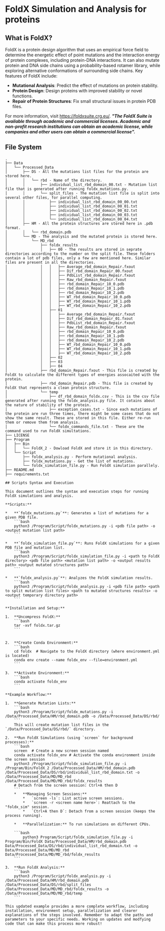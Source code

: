 # FoldX Simulation and Analysis for proteins

## What is FoldX?
FoldX is a protein design algorithm that uses an empirical force field to determine the energetic effect of point mutations and the interaction energy of protein complexes, including protein-DNA interactions. It can also mutate protein and DNA side chains using a probability-based rotamer library, while exploring alternative conformations of surrounding side chains. Key features of FoldX include:

   - **Mutational Analysis**: Predict the effect of mutations on protein stability.
   - **Protein Design**: Design proteins with improved stability or novel functions.
   - **Repair of Protein Structures**: Fix small structural issues in protein PDB files.

For more information, visit https://foldxsuite.crg.eu/.
<b>*"The FoldX Suite is available through academic and commercial licenses. Academic and non-profit research institutions can obtain an academic license, while companies and other users can obtain a commercial license".*</b>

## File System

```
.
├── Data
│   └── Processed_Data
│       ├── DS - All the mutations list files for the protein are stored here.
│       │   └── rbd - Name of the directory.
│       │       ├── individual_list_rbd_domain_00.txt - Mutation list file that is generated after running foldx_mutations.py.
│       │       └── split_files - The mutation list file is split into several other files, for parallel computing.
│       │           ├── individual_list_rbd_domain_00_00.txt
│       │           ├── individual_list_rbd_domain_00_01.txt
│       │           ├── individual_list_rbd_domain_00_02.txt
│       │           ├── individual_list_rbd_domain_00_03.txt
│       │           └── individual_list_rbd_domain_00_04.txt
│       ├── HM - All the protein structures are stored here in .pdb format.
│       │   └── rbd_domain.pdb
│       └── MD - The analysis and the mutated protein is stored here.
│           └── MD_rbd
│               ├── foldx_results
│               │   ├── 00 - The results are stored in seprate directories according to the number on the split file. These folders contain a lot of pdb files, only a few are mentioned here. Similar files are present in all the directories.
│               │   │   ├── Average_rbd_domain_Repair.fxout
│               │   │   ├── Dif_rbd_domain_Repair_00.fxout
│               │   │   ├── PdbList_rbd_domain_Repair.fxout
│               │   │   ├── Raw_rbd_domain_Repair.fxout
│               │   │   ├── rbd_domain_Repair_10_0.pdb
│               │   │   ├── rbd_domain_Repair_10_1.pdb
│               │   │   ├── rbd_domain_Repair_10_2.pdb
│               │   │   ├── WT_rbd_domain_Repair_10_0.pdb
│               │   │   ├── WT_rbd_domain_Repair_10_1.pdb
│               │   │   ├── WT_rbd_domain_Repair_10_2.pdb
│               │   ├── 01
│               │   │   ├── Average_rbd_domain_Repair.fxout
│               │   │   ├── Dif_rbd_domain_Repair_01.fxout
│               │   │   ├── PdbList_rbd_domain_Repair.fxout
│               │   │   ├── Raw_rbd_domain_Repair.fxout
│               │   │   ├── rbd_domain_Repair_10_0.pdb
│               │   │   ├── rbd_domain_Repair_10_1.pdb
│               │   │   ├── rbd_domain_Repair_10_2.pdb
│               │   │   ├── WT_rbd_domain_Repair_10_0.pdb
│               │   │   ├── WT_rbd_domain_Repair_10_1.pdb
│               │   │   ├── WT_rbd_domain_Repair_10_2.pdb
│               │   ├── 02
│               │   ├── 03
│               │   ├── 04
│               ├── rbd_domain_Repair.fxout - This file is created by FoldX to calculate the different types of energies assocaited with the protein. 
│               ├── rbd_domain_Repair.pdb - This file is created by FoldX that represents a clean protein structure.
│               └── temp
│                   ├── df_rbd_domain_foldx.csv - This is the csv file generated after running the foldx_analysis.py file. It cotains about the nature of stability of the protein.
│                   ├── exception_cases.txt - Since each mutations of the protein are run three times, there might be some cases that do not show the same result. These are stored in this file. Either re-run them or remove them from analysis.
│                   └── foldx_commands_file.txt - These are the command used to run FoldX simultations.
├── LICENSE
├── Program
│   ├── Bin
│   │   └── FoldX_2 - Dowload FoldX and store it in this directory.
│   └── Script
│       ├── foldx_analysis.py - Perform mutational analysis.
│       ├── foldx_mutations.py - Get the list of mutations.
│       └── foldx_simulation_file.py - Run FoldX simulation parallely.
├── README.md
├── requirements.txt

## Scripts Syntax and Execution

This document outlines the syntax and execution steps for running FoldX simulations and analysis.

**Scripts:**

*   **`foldx_mutations.py`**: Generates a list of mutations for a given PDB file.
    ```bash
    python3 /Program/Script/foldx_mutations.py -i <pdb file path> -o <output mutation list path>
    ```

*   **`foldx_simulation_file.py`**: Runs FoldX simulations for a given PDB file and mutation list.
    ```bash
    python3 /Program/Script/foldx_simulation_file.py -i <path to FoldX directory> <pdb file path> <mutation list path> -o <output results path> <output mutated structures path>
    ```

*   **`foldx_analysis.py`**: Analyzes the FoldX simulation results.
    ```bash
    python3 /Program/Script/foldx_analysis.py -i <pdb file path> <path to split mutation list files> <path to mutated structures results> -o <output temporary directory path>
    ```

**Installation and Setup:**

1.  **Uncompress FoldX:**
    ```bash
    tar -xvf foldx.tar.gz
    ```


2.  **Create Conda Environment:**
    ```bash
    cd foldx  # Navigate to the FoldX directory (where environment.yml is located)
    conda env create --name foldx_env --file=environment.yml
    ```

3.  **Activate Environment:**
    ```bash
    conda activate foldx_env
    ```

**Example Workflow:**

1.  **Generate Mutation Lists:**
    ```bash
    python3 /Program/Script/foldx_mutations.py -i /Data/Processed_Data/HM/rbd_domain.pdb -o /Data/Processed_Data/DS/rbd/
    ```
    This will create mutation list files in the `/Data/Processed_Data/DS/rbd/` directory. 

2.  **Run FoldX Simulations (using `screen` for background processes):**
    ```bash
    screen  # Create a new screen session named
    conda activate foldx_env # Activate the conda environment inside the screen session
    python3 /Program/Script/foldx_simulation_file.py -i /Program/Bin/FoldX_2 /Data/Processed_Data/HM/rbd_domain.pdb /Data/Processed_Data/DS/rbd/individual_list_rbd_domain.txt -o /Data/Processed_Data/MD/MD_rbd /Data/Processed_Data/MD/MD_rbd/foldx_results
    # Detach from the screen session: Ctrl+A then D
    ```
    *   **Managing Screen Sessions:**
        *   `screen -ls`: List active screen sessions.
        *   `screen -r <screen name here>`: Reattach to the "foldx_sim" session.
        *   `Ctrl+A then D`: Detach from a screen session (keeps the process running).

    *   **Parallelization:** To run simulations on different CPUs.

    ```bash
        python3 Program/Script/foldx_simulation_file.py -i Program/Bin/FoldX Data/Processed_Data/HM/rbd_domain.pdb Data/Processed_Data/DS/rbd/individual_list_rbd_domain.txt -o Data/Processed_Data/MD/MD_rbd  Data/Processed_Data/MD/MD_rbd/foldx_results 
    ```

3.  **Run FoldX Analysis:**
    ```bash
    python3 /Program/Script/foldx_analysis.py -i /Data/Processed_Data/HM/rbd_domain.pdb /Data/Processed_Data/DS/rbd/split_files /Data/Processed_Data/MD/MD_rbd/foldx_results -o /Data/Processed_Data/MD/MD_rbd/temp
    ```

This updated example provides a more complete workflow, including installation, environment setup, parallelization and clearer explanations of the steps involved. Remember to adapt the paths and parameters to your specific needs. Working on updates and modfying code that can make this process more robust!
